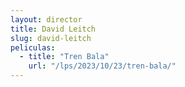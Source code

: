 ```yaml
---
layout: director
title: David Leitch
slug: david-leitch
peliculas:
  - title: "Tren Bala"
    url: "/lps/2023/10/23/tren-bala/"
---
```

